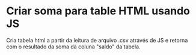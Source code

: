 # Criar soma para table HTML usando JS
 
Cria tabela html a partir da leitura de arquivo .csv através de JS e retorna com o resultado da soma da coluna "saldo" da tabela.
